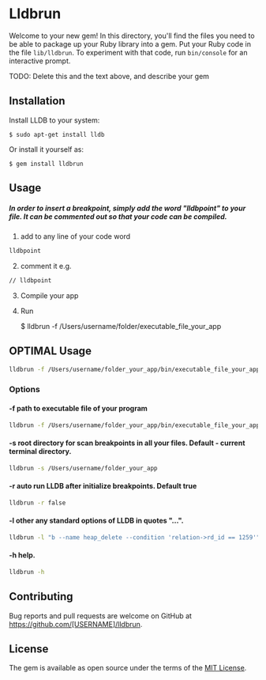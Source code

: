 # Lldbrun

Welcome to your new gem! In this directory, you'll find the files you need to be able to package up your Ruby library into a gem. Put your Ruby code in the file `lib/lldbrun`. To experiment with that code, run `bin/console` for an interactive prompt.

TODO: Delete this and the text above, and describe your gem

## Installation

Install LLDB to your system:

    $ sudo apt-get install lldb

Or install it yourself as:

    $ gem install lldbrun

## Usage

##### In order to insert a breakpoint, simply add the word "lldbpoint" to your file. It can be commented out so that your code can be compiled.

1. add to any line of your code word
```bash
lldbpoint
```
2. comment it e.g.
```bash
// lldbpoint
```
3. Compile your app    
4. Run

    $ lldbrun -f /Users/username/folder/executable_file_your_app 

## OPTIMAL Usage
```bash
lldbrun -f /Users/username/folder_your_app/bin/executable_file_your_app -s /Users/username/folder_your_app 
```

### Options

#### -f   path to executable file of your program
```bash
lldbrun -f /Users/username/folder_your_app/bin/executable_file_your_app
```
#### -s   root directory for scan breakpoints in all your files. Default - current terminal directory.
```bash
lldbrun -s /Users/username/folder_your_app
```
#### -r   auto run LLDB after initialize breakpoints. Default true
```bash
lldbrun -r false
```
#### -l   other any standard options of LLDB in quotes "...".
```bash
lldbrun -l "b --name heap_delete --condition 'relation->rd_id == 1259'"
```
#### -h   help.
```bash
lldbrun -h
```
## Contributing

Bug reports and pull requests are welcome on GitHub at https://github.com/[USERNAME]/lldbrun.

## License

The gem is available as open source under the terms of the [MIT License](https://opensource.org/licenses/MIT).
